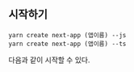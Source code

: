 ## 시작하기

```shell
yarn create next-app (앱이름) --js
yarn create next-app (앱이름) --ts
```

다음과 같이 시작할 수 있다.
